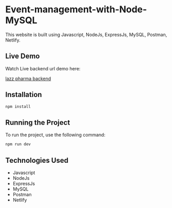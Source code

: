 # Event-management-with-Node-MySQL

This website is built using Javascript, NodeJs, ExpressJs, MySQL, Postman, Netlify.

## Live Demo

Watch Live backend url demo here:

<a href="https://lazz-pharma-backend-production.up.railway.app/">lazz pharma backend</a>


## Installation

```bash
npm install
```

## Running the Project

To run the project, use the following command:

```bash
npm run dev
```

## Technologies Used
- Javascript
- NodeJs
- ExpressJs
- MySQL
- Postman
- Netlify

